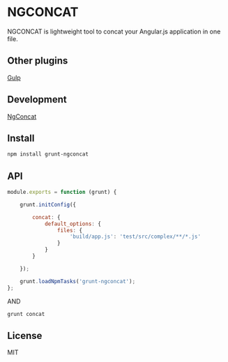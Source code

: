 NGCONCAT
=========

NGCONCAT is lightweight tool to concat your Angular.js application in one file.

Other plugins
--
<a href="https://github.com/galkinrost/gulp-ngconcat">Gulp</a>

Development
--
<a href="https://github.com/galkinrost/ngconcat">NgConcat</a>

Install
--
```sh
npm install grunt-ngconcat
```

API
--

```javascript
module.exports = function (grunt) {

    grunt.initConfig({

        concat: {
            default_options: {
                files: {
                    'build/app.js': 'test/src/complex/**/*.js'
                }
            }
        }

    });

    grunt.loadNpmTasks('grunt-ngconcat');
};

```
AND
```sh
grunt concat
```


License
----

MIT

